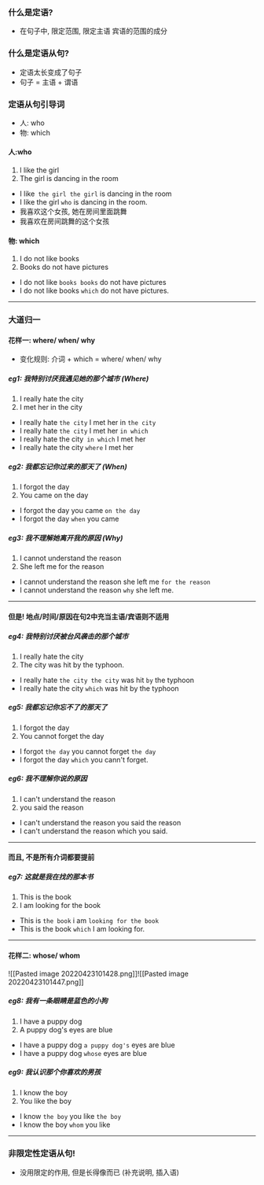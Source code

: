 ### 什么是定语?

- 在句子中, 限定范围, 限定主语 宾语的范围的成分


### 什么是定语从句?

- 定语太长变成了句子
- 句子 = 主语 + 谓语

### 定语从句引导词

- 人: who
- 物: which

#### 人:who

1.  l like the girl
2.  The girl is dancing in the room

- I like` the girl the girl` is dancing in the room
- I like the girl `who` is dancing in the room.
- 我喜欢这个女孩, 她在房间里面跳舞
- 我喜欢在房间跳舞的这个女孩


#### 物: which
1. I do not like books
2. Books do not have pictures

- I do not like `books books` do not have pictures
- I do not like books `which` do not have pictures.

----
### 大道归一

#### 花样一: where/ when/ why

- 变化规则: 介词 + which = where/ when/ why


##### eg1: 我特别讨厌我遇见她的那个城市 (Where)
1. I really hate the city
2. I met her in the city

- I really hate `the city` I met her in `the city`
- I really hate `the city` I met her `in which`
- I really hate the city` in which` I met her
- I really hate the city `where` I met her

##### eg2: 我都忘记你过来的那天了 (When)
1. I forgot the day
2. You came on the day

- I forgot the day you came `on the day`
- I forgot the day `when` you came

##### eg3: 我不理解她离开我的原因 (Why)
1. I cannot understand the reason
2. She left me for the reason

- I cannot understand the reason she left me `for the reason`
- I cannot understand the reason `why` she left me.

----
####  但是! 地点/时间/原因在句2中充当主语/宾语则不适用

##### eg4: 我特别讨厌被台风袭击的那个城市
1.  I really hate the city
2. The city was hit by the typhoon.

- I really hate `the city the city` was hit `by` the typhoon
- I really hate the city `which` was hit by the typhoon

##### eg5: 我都忘记你忘不了的那天了
1. I forgot the day
2. You cannot forget the day

- I forgot `the day` you cannot forget `the day`
- I forgot the day `which` you cann't forget.

##### eg6: 我不理解你说的原因
1. I can't understand the reason
2. you said the reason

- I can't understand the reason you said the reason
- I can't understand the reason which you said.

----
####  而且, 不是所有介词都要提前
##### eg7: 这就是我在找的那本书
1. This is the book
2. I am looking for the book

- This is `the book` i am `looking for the book`
- This is the book `which` I am looking for.

----

#### 花样二: whose/ whom
![[Pasted image 20220423101428.png]]![[Pasted image 20220423101447.png]]

##### eg8:  我有一条眼睛是蓝色的小狗
1. I have a puppy dog
2. A puppy dog's eyes are blue

- I have a puppy dog `a puppy dog's` eyes are blue
- I have  a puppy dog `whose` eyes are blue

##### eg9:  我认识那个你喜欢的男孩
1. I know the boy
2. You like the boy

- I know `the boy` you like `the boy`
- I know the boy `whom` you like

---
### 非限定性定语从句!
- 没用限定的作用, 但是长得像而已 (补充说明, 插入语)